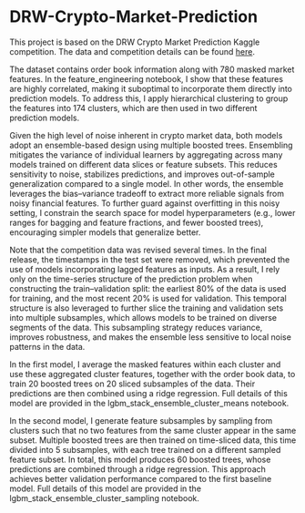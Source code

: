 # DRW-Crypto-Market-Prediction
This project is based on the DRW Crypto Market Prediction Kaggle competition. The data and competition details can be found [here](https://www.kaggle.com/competitions/drw-crypto-market-prediction/overview).

The dataset contains order book information along with 780 masked market features. In the feature_engineering notebook, I show that these features are highly correlated, making it suboptimal to incorporate them directly into prediction models. To address this, I apply hierarchical clustering to group the features into 174 clusters, which are then used in two different prediction models.

Given the high level of noise inherent in crypto market data, both models adopt an ensemble-based design using multiple boosted trees. Ensembling mitigates the variance of individual learners by aggregating across many models trained on different data slices or feature subsets. This reduces sensitivity to noise, stabilizes predictions, and improves out-of-sample generalization compared to a single model. In other words, the ensemble leverages the bias–variance tradeoff to extract more reliable signals from noisy financial features. To further guard against overfitting in this noisy setting, I constrain the search space for model hyperparameters (e.g., lower ranges for bagging and feature fractions, and fewer boosted trees), encouraging simpler models that generalize better.

Note that the competition data was revised several times. In the final release, the timestamps in the test set were removed, which prevented the use of models incorporating lagged features as inputs. As a result, I rely only on the time-series structure of the prediction problem when constructing the train–validation split: the earliest 80% of the data is used for training, and the most recent 20% is used for validation. This temporal structure is also leveraged to further slice the training and validation sets into multiple subsamples, which allows models to be trained on diverse segments of the data. This subsampling strategy reduces variance, improves robustness, and makes the ensemble less sensitive to local noise patterns in the data.

In the first model, I average the masked features within each cluster and use these aggregated cluster features, together with the order book data, to train 20 boosted trees on 20 sliced subsamples of the data. Their predictions are then combined using a ridge regression. Full details of this model are provided in the lgbm_stack_ensemble_cluster_means notebook.

In the second model, I generate feature subsamples by sampling from clusters such that no two features from the same cluster appear in the same subset. Multiple boosted trees are then trained on time-sliced data, this time divided into 5 subsamples, with each tree trained on a different sampled feature subset. In total, this model produces 60 boosted trees, whose predictions are combined through a ridge regression. This approach achieves better validation performance compared to the first baseline model. Full details of this model are provided in the lgbm_stack_ensemble_cluster_sampling notebook.
